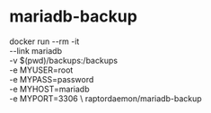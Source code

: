# mariadb-backup

docker run --rm -it \
--link mariadb \
-v $(pwd)/backups:/backups \
-e MYUSER=root \
-e MYPASS=password \
-e MYHOST=mariadb \
-e MYPORT=3306 \ 
raptordaemon/mariadb-backup